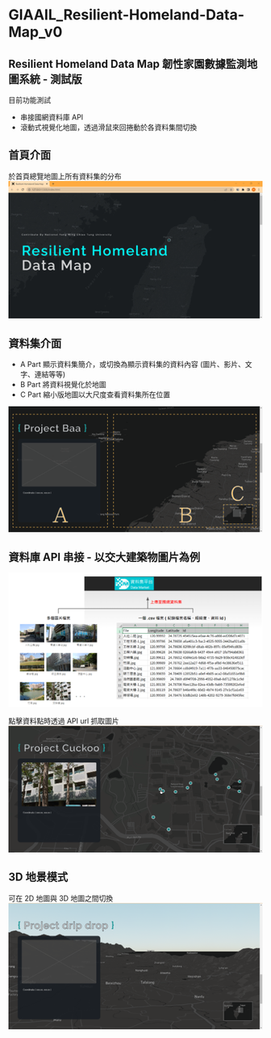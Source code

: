 # GIAAIL_Resilient-Homeland-Data-Map_v0

## Resilient Homeland Data Map 韌性家園數據監測地圖系統 - 測試版
目前功能測試
* 串接國網資料庫 API
* 滾動式視覺化地圖，透過滑鼠來回捲動於各資料集間切換

## 首頁介面
於首頁總覽地圖上所有資料集的分布
![image](https://github.com/yunchen-lee/GIAAIL_Resilient-Homeland-Data-Map_v0/blob/main/ref/0-cover.PNG)

## 資料集介面
* A Part 顯示資料集簡介，或切換為顯示資料集的資料內容 (圖片、影片、文字、連結等等)
* B Part 將資料視覺化於地圖
* C Part 縮小版地圖以大尺度查看資料集所在位置

![image](https://github.com/yunchen-lee/GIAAIL_Resilient-Homeland-Data-Map_v0/blob/main/ref/1-infocard-2.png)

## 資料庫 API 串接 - 以交大建築物圖片為例
![image](https://github.com/yunchen-lee/GIAAIL_Resilient-Homeland-Data-Map_v0/blob/main/ref/2-nchcImages-data.PNG)

點擊資料點時透過 API url 抓取圖片
![image](https://github.com/yunchen-lee/GIAAIL_Resilient-Homeland-Data-Map_v0/blob/main/ref/2-nchcImages.PNG)

## 3D 地景模式
可在 2D 地圖與 3D 地圖之間切換
![image](https://github.com/yunchen-lee/GIAAIL_Resilient-Homeland-Data-Map_v0/blob/main/ref/3-terrin.PNG)
